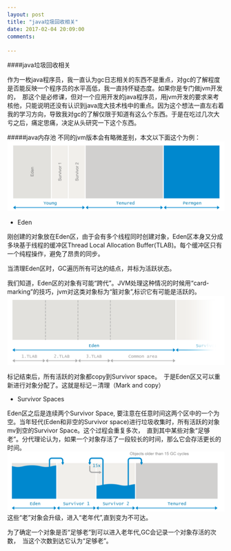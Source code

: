 ```yaml
---
layout: post
title: "java垃圾回收相关"
date: 2017-02-04 20:09:00
comments:

---
```


####java垃圾回收相关

作为一枚java程序员，我一直认为gc日志相关的东西不是重点，对gc的了解程度是否能反映一个程序员的水平高低，我一直持怀疑态度。如果你是专门做jvm开发的，　那这个是必修课，但对一个应用开发的java程序员，用jvm开发的要求来考核他，只能说明还没有认识到java庞大技术栈中的重点。因为这个想法一直左右着我的学习方向，导致我对gc的了解仅限于知道有这么个东西。于是在吃过几次大亏之后，痛定思痛，决定从头研究一下这个东西。

#####java内存池
不同的jvm版本会有略微差别，本文以下面这个为例：
![java内存池](https://raw.githubusercontent.com/libingkui0102/postimg/master/2017-02-06/memory_pool.png)

- Eden

刚创建的对象放在Eden区，由于会有多个线程同时创建对象，Eden区本身又分成多块基于线程的缓冲区Thread Local Allocation Buffer(TLAB)。每个缓冲区只有一个纯程操作，避免了昂贵的同步。

当清理Eden区时，GC遍历所有可达的结点，并标为活跃状态。

我们知道，Eden区的对象有可能“跨代”。JVM处理这种情况的时候用“card-marking”的技巧，jvm对这类对象标为“脏对象”,标识它有可能是活跃的。
![TLAB](https://raw.githubusercontent.com/libingkui0102/postimg/master/2017-02-06/TLAB.png)

标记结束后，所有活跃的对象都copy到Survivor space。　于是Eden区又可以重新进行对象分配了。这就是标记－清理（Mark and copy）

- Survivor Spaces

Eden区之后是连续两个Survivor Space, 要注意在任意时间这两个区中的一个为空。当年轻代(Eden和非空的Survivor space)进行垃圾收集时，所有活跃的对象mv到空的Survivor Space。这个过程会重复多次，　直到其中某些对象“足够老”。分代理论认为，如果一个对象存活了一段较长的时间，那么它会存活更长的时间。
![young gc](https://raw.githubusercontent.com/libingkui0102/postimg/master/2017-02-06/younggc.png)  
这些“老”对象会升级，进入“老年代”,直到变为不可达。

为了确定一个对象是否“足够老”到可以进入老年代,GC会记录一个对象存活的次数，　当这个次数到达它认为“足够老”。